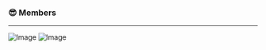 ### 😎 Members

---

![Image](https://github.com/user-attachments/assets/7f38c10d-09e7-4a96-a8b1-c9585a54be69)
![Image](https://github.com/user-attachments/assets/2f3ed7b2-174e-4bd6-94f3-0b46ab627de7)
